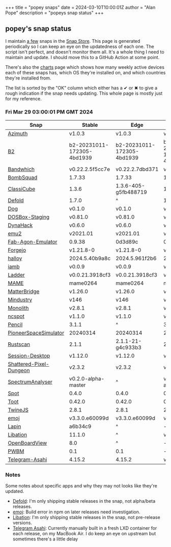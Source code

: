 +++
title = "popey snaps"
date = 2024-03-10T10:00:01Z
author = "Alan Pope"
description = "popeys snap status"
+++

## popey's snap status

I maintain [a few](https://snapcraft.io/publisher/popey) snaps in the [Snap Store](https://snapcraft.io). This page is generated periodically so I can keep an eye on the updatedness of each one. The script isn't perfect, and doesn't monitor them all. It's a whole thing I need to maintain and update. I should move this to a GitHub Action at some point.

There's also the [charts](/blog/charts) page which shows how many weekly active devices each of these snaps has, which OS they're installed on, and which countries they're installed from.

The list is sorted by the "OK" column which either has a ✔ or ✖ to give a rough indication if the snap needs updating. This whole page is mostly just for my reference. 

### Fri Mar 29 03:00:01 PM GMT 2024
| Snap | Stable | Edge | Upstream | OK? |
| - | - | - | - | - |
| [Azimuth](https://snapcraft.io/azimuth) | v1.0.3 | v1.0.3 | v1.0.3 | ✔ |
| [B2](https://snapcraft.io/b2) | b2-20231011-172305-4bd1939 | b2-20231011-172305-4bd1939 | b2-20231011-172305-4bd1939 | ✔ |
| [Bandwhich](https://snapcraft.io/bandwhich) | v0.22.2.5f5cc7e | v0.22.2.7dbd371 | v0.22.2 | ✔ |
| [BombSquad](https://snapcraft.io/bombsquad) | 1.7.33 | 1.7.33 | 1.7.33 | ✔ |
| [ClassiCube](https://snapcraft.io/classicube) | 1.3.6 | 1.3.6-405-g5fb488719 | 1.3.6 | ✔ |
| [Defold](https://snapcraft.io/defold) | 1.7.0 | ^ | 1.7.0 | ✔ |
| [Dog](https://snapcraft.io/dog) | v0.1.0 | v0.1.0 | v0.1.0 | ✔ |
| [DOSBox-Staging](https://snapcraft.io/dosbox-staging) | v0.81.0 | v0.81.0 | v0.81.0 | ✔ |
| [DynaHack](https://snapcraft.io/dynahack) | v0.6.0 | v0.6.0 | v0.6.0 | ✔ |
| [emu2](https://snapcraft.io/emu2) | v2021.01 | v2021.01 | v2021.01 | ✔ |
| [Fab-Agon-Emulator](https://snapcraft.io/fab-agon-emulator) | 0.9.38 | 0d3d89c | 0.9.38 | ✔ |
| [Forgejo](https://snapcraft.io/forgejo) | v1.21.8-0 | v1.21.8-0 | v1.21.8-0 | ✔ |
| [halloy](https://snapcraft.io/halloy) | 2024.5.40b9a8c | 2024.5.961f2b6 | 2024.5 | ✔ |
| [iamb](https://snapcraft.io/iamb) | v0.0.9 | v0.0.9 | v0.0.9 | ✔ |
| [Ladder](https://snapcraft.io/ladder) | v0.0.21.3918cf3 | v0.0.21.3918cf3 | v0.0.21 | ✔ |
| [MAME](https://snapcraft.io/mame) | mame0264 | mame0264 | mame0264 | ✔ |
| [MatterBridge](https://snapcraft.io/matterbridge) | v1.26.0 | v1.26.0 | v1.26.0 | ✔ |
| [Mindustry](https://snapcraft.io/mindustry) | v146 | v146 | v146 | ✔ |
| [Monolith](https://snapcraft.io/monolith) | v2.8.1 | v2.8.1 | v2.8.1 | ✔ |
| [ncspot](https://snapcraft.io/ncspot) | v1.1.0 | v1.1.0 | v1.1.0 | ✔ |
| [Pencil](https://snapcraft.io/pencil) | 3.1.1 | ^ | 3.1.1 | ✔ |
| [PioneerSpaceSimulator](https://snapcraft.io/pioneer) | 20240314 | 20240314 | 20240314 | ✔ |
| [Rustscan](https://snapcraft.io/rustscan) | 2.1.1 | 2.1.1-21-g4c933b3 | 2.1.1 | ✔ |
| [Session-Desktop](https://snapcraft.io/session-desktop) | v1.12.0 | v1.12.0 | v1.12.0 | ✔ |
| [Shattered-Pixel-Dungeon](https://snapcraft.io/shattered-pixel-dungeon) | v2.3.2 | v2.3.2 | v2.3.2 | ✔ |
| [SpectrumAnalyser](https://snapcraft.io/spectrum-analyser) | v0.2.0-alpha-master | ^ | v0.2.0-alpha | ✔ |
| [Spot](https://snapcraft.io/spot) | 0.4.0 | 0.4.0 | 0.4.0 | ✔ |
| [Toot](https://snapcraft.io/toot) | 0.42.0 | 0.42.0 | 0.42.0 | ✔ |
| [TwineJS](https://snapcraft.io/twinejs) | 2.8.1 | 2.8.1 | 2.8.1 | ✔ |
| [emoj](https://snapcraft.io/emoj) | v3.3.0.e60099d | v3.3.0.e60099d | v4.0.1 | ✖ |
| [Lapin](https://snapcraft.io/lapin) | a6b34c9 | ^ | - | ✖ |
| [Libation](https://snapcraft.io/libation) | 11.1.0 | ^ | v11.3.6 | ✖ |
| [OpenBoardView](https://snapcraft.io/openboardview) | 8.0 | ^ | - | ✖ |
| [PWBM](https://snapcraft.io/pwbm) | 0.1 | 0.1 | - | ✖ |
| [Telegram-Asahi](https://snapcraft.io/telegram-asahi) | 4.15.2      | 4.15.2 | v4.15.2 | ✖ |

### Notes

Some notes about specific apps and why they may not looks like they're updated.

* [Defold](https://snapcraft.io/defold): I'm only shipping stable releases in the snap, not alpha/beta releases.
* [emoj](https://snapcraft.io/emoj): Build error in npm on later releases need investigation.
* [Libation](https://snapcraft.io/libation): I'm only shipping stable releases in the snap, not pre-release versions. 
* [Telegram Asahi](https://snapcraft.io/telegram-asahi): Currently manually built in a fresh LXD container for each release, on my MacBook Air. I do keep an eye on upstream but sometimes there's a little delay
